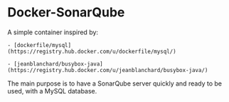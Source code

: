 Docker-SonarQube
================

A simple container inspired by:

	- [dockerfile/mysql](https://registry.hub.docker.com/u/dockerfile/mysql/)
	
	- [jeanblanchard/busybox-java](https://registry.hub.docker.com/u/jeanblanchard/busybox-java/)

The main purpose is to have a SonarQube server quickly and ready to be used, with a MySQL database.